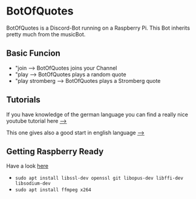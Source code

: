 # BotOfQuotes

BotOfQuotes is a Discord-Bot running on a Raspberry Pi. This Bot inherits pretty much from the musicBot.

## Basic Funcion
* "join --> BotOfQuotes joins your Channel
* "play --> BotOfQuotes plays a random quote 
* "play stromberg --> BotOfQuotes plays a Stromberg quote 

## Tutorials
If you have knowledge of the german language you can find a really nice youtube tutorial here [-->](https://www.youtube.com/playlist?list=PLNmsVeXQZj7rI3usLYlWhsjdFJ-MER_pU)

This one gives also a good start in english language [-->](https://www.youtube.com/playlist?list=PLw5pRu2B6YFUkX9nrhc4gCVkxm6fYS_GY)

## Getting Raspberry Ready
Have a look [here](https://www.regall.nl/musicbot/)

* `sudo apt install libssl-dev openssl git libopus-dev libffi-dev libsodium-dev`
* `sudo apt install ffmpeg x264`
